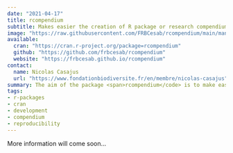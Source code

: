 ```yaml
---
date: "2021-04-17"
title: rcompendium
subtitle: Makes easier the creation of R package or research compendium
image: "https://raw.githubusercontent.com/FRBCesab/rcompendium/main/man/figures/hexsticker.png"
available:
  cran: "https://cran.r-project.org/package=rcompendium"
  github: "https://github.com/frbcesab/rcompendium"
  website: "https://frbcesab.github.io/rcompendium"
contact:
  name: Nicolas Casajus
  url: "https://www.fondationbiodiversite.fr/en/membre/nicolas-casajus"
summary: The aim of the package <span>rcompendium</code> is to make easier the creation of R package or research compendium (i.e. a predefined files/folders structure) so that users can focus on the code instead of wasting time organizing files.
tags:
- r-packages
- cran
- development
- compendium
- reproducibility
---
```


More information will come soon...
